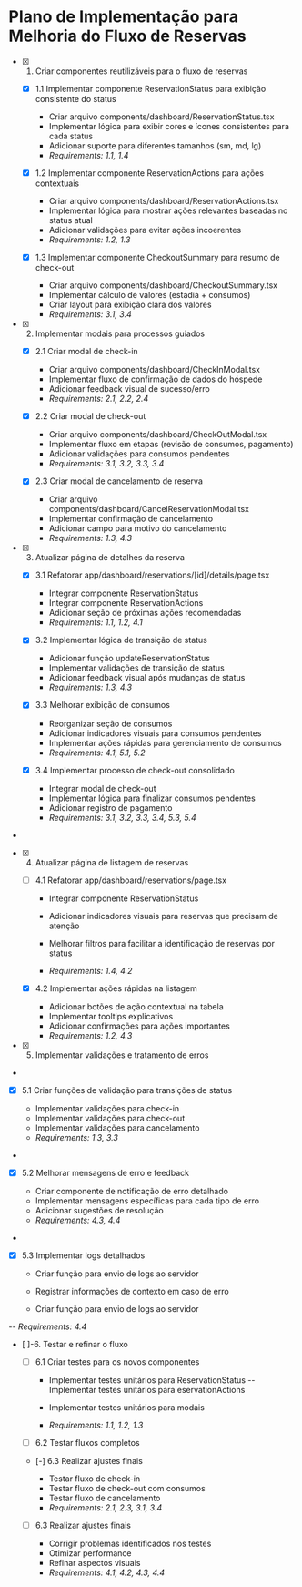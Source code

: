 # Plano de Implementação para Melhoria do Fluxo de Reservas

- [x] 1. Criar componentes reutilizáveis para o fluxo de reservas




  - [x] 1.1 Implementar componente ReservationStatus para exibição consistente do status


    - Criar arquivo components/dashboard/ReservationStatus.tsx
    - Implementar lógica para exibir cores e ícones consistentes para cada status
    - Adicionar suporte para diferentes tamanhos (sm, md, lg)
    - _Requirements: 1.1, 1.4_

  - [x] 1.2 Implementar componente ReservationActions para ações contextuais


    - Criar arquivo components/dashboard/ReservationActions.tsx
    - Implementar lógica para mostrar ações relevantes baseadas no status atual
    - Adicionar validações para evitar ações incoerentes
    - _Requirements: 1.2, 1.3_

  - [x] 1.3 Implementar componente CheckoutSummary para resumo de check-out


    - Criar arquivo components/dashboard/CheckoutSummary.tsx
    - Implementar cálculo de valores (estadia + consumos)
    - Criar layout para exibição clara dos valores
    - _Requirements: 3.1, 3.4_

- [x] 2. Implementar modais para processos guiados


  - [x] 2.1 Criar modal de check-in


    - Criar arquivo components/dashboard/CheckInModal.tsx
    - Implementar fluxo de confirmação de dados do hóspede
    - Adicionar feedback visual de sucesso/erro
    - _Requirements: 2.1, 2.2, 2.4_

  - [x] 2.2 Criar modal de check-out


    - Criar arquivo components/dashboard/CheckOutModal.tsx
    - Implementar fluxo em etapas (revisão de consumos, pagamento)
    - Adicionar validações para consumos pendentes
    - _Requirements: 3.1, 3.2, 3.3, 3.4_

  - [x] 2.3 Criar modal de cancelamento de reserva






    - Criar arquivo components/dashboard/CancelReservationModal.tsx
    - Implementar confirmação de cancelamento
    - Adicionar campo para motivo do cancelamento
    - _Requirements: 1.3, 4.3_

- [x] 3. Atualizar página de detalhes da reserva




  - [x] 3.1 Refatorar app/dashboard/reservations/[id]/details/page.tsx




    - Integrar componente ReservationStatus
    - Integrar componente ReservationActions
    - Adicionar seção de próximas ações recomendadas
    - _Requirements: 1.1, 1.2, 4.1_

  - [x] 3.2 Implementar lógica de transição de status
































    - Adicionar função updateReservationStatus
    - Implementar validações de transição de status
    - Adicionar feedback visual após mudanças de status
    - _Requirements: 1.3, 4.3_

  - [x] 3.3 Melhorar exibição de consumos










    - Reorganizar seção de consumos
    - Adicionar indicadores visuais para consumos pendentes
    - Implementar ações rápidas para gerenciamento de consumos
    - _Requirements: 4.1, 5.1, 5.2_


  - [x] 3.4 Implementar processo de check-out consolidado









    - Integrar modal de check-out
    - Implementar lógica para finalizar consumos pendentes
    - Adicionar registro de pagamento
    - _Requirements: 3.1, 3.2, 3.3, 3.4, 5.3, 5.4_
-

- [x] 4. Atualizar página de listagem de reservas



  - [ ] 4.1 Refatorar app/dashboard/reservations/page.tsx










    - Integrar componente ReservationStatus
    - Adicionar indicadores visuais para reservas que precisam de atenção


    - Melhorar filtros para facilitar a identificação de reservas por status
    - _Requirements: 1.4, 4.2_

  - [x] 4.2 Implementar ações rápidas na listagem


    - Adicionar botões de ação contextual na tabela
    - Implementar tooltips explicativos
    - Adicionar confirmações para ações importantes
    - _Requirements: 1.2, 4.3_

- [x] 5. Implementar validações e tratamento de erros



-

  - [x] 5.1 Criar funções de validação para transições de status






    - Implementar validações para check-in
    - Implementar validações para check-out
    - Implementar validações para cancelamento
    - _Requirements: 1.3, 3.3_
-

  - [x] 5.2 Melhorar mensagens de erro e feedback









    - Criar componente de notificação de erro detalhado
    - Implementar mensagens específicas para cada tipo de erro
    - Adicionar sugestões de resolução
    - _Requirements: 4.3, 4.4_

-

  - [x] 5.3 Implementar logs detalhados



    - Criar função para envio de logs ao servidor

    - Registrar informações de contexto em caso de erro

    - Criar função para envio de logs ao servidor

   -- _Requirements: 4.4_


- [ ]-6. Testar e refinar o fluxo



  - [ ] 6.1 Criar testes para os novos componentes

    - Implementar testes unitários para ReservationStatus
    --Implementar testes unitários 
para  eservationActions

    - Implementar testes unitários para modais
    - _Requirements: 1.1, 1.2, 1.3_

  - [ ] 6.2 Testar fluxos completos
  - [-] 6.3 Realizar ajustes finais

    - Testar fluxo de check-in
    - Testar fluxo de check-out com consumos
    - Testar fluxo de cancelamento
    - _Requirements: 2.1, 2.3, 3.1, 3.4_

  - [ ] 6.3 Realizar ajustes finais

    - Corrigir problemas identificados nos testes
    - Otimizar performance
    - Refinar aspectos visuais
    - _Requirements: 4.1, 4.2, 4.3, 4.4_